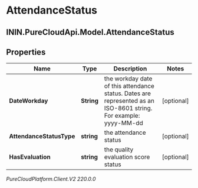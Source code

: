 # AttendanceStatus

## ININ.PureCloudApi.Model.AttendanceStatus

## Properties

|Name | Type | Description | Notes|
|------------ | ------------- | ------------- | -------------|
| **DateWorkday** | **String** | the workday date of this attendance status. Dates are represented as an ISO-8601 string. For example: yyyy-MM-dd | [optional] |
| **AttendanceStatusType** | **string** | the attendance status | [optional] |
| **HasEvaluation** | **string** | the quality evaluation score status | [optional] |



_PureCloudPlatform.Client.V2 220.0.0_
